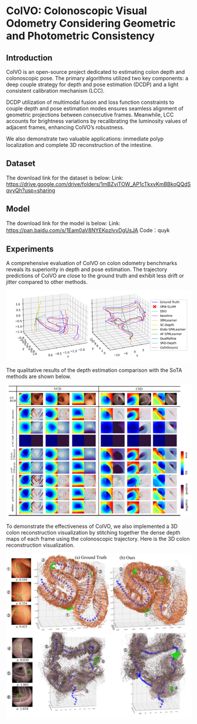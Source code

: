 # ColVO: Colonoscopic Visual Odometry Considering Geometric and Photometric Consistency

## Introduction

ColVO is an open-source project dedicated to  estimating colon depth and colonoscopic pose. The primary algorithms utilized two key components: a deep couple strategy for depth and pose estimation (DCDP) and a light consistent calibration mechanism (LCC).

DCDP utilization of multimodal fusion and loss function constraints to couple depth and pose estimation modes ensures seamless alignment of geometric projections between consecutive frames. Meanwhile, LCC accounts for brightness variations by recalibrating the luminosity values of adjacent frames, enhancing ColVO’s robustness.

We also demonstrate two valuable applications: immediate polyp localization and complete 3D reconstruction of the intestine. 

## Dataset

The download link for the dataset is below: Link: https://drive.google.com/drive/folders/1mBZyiTOW_AP1cTkxvKmBBkoQQdSqvyQh?usp=sharing

## Model

The download link for the model is below: Link: https://pan.baidu.com/s/1Eam0aV8NYEKpzlvvDgUsJA Code：quyk

## Experiments

A comprehensive evaluation of ColVO on colon odometry benchmarks reveals its superiority in depth and pose estimation. The trajectory predictions of ColVO are close to the ground truth and exhibit less drift or jitter compared to other methods.

![image-trajectory predictions](imgs/trajectorypredictions.png)

The qualitative results of the depth estimation comparison with the SoTA methods are shown below.

![image-qualitative results](imgs/qualitativeresults.png)

To demonstrate the effectiveness of  ColVO, we also implemented a 3D colon reconstruction visualization by stitching together the dense depth maps of each frame using the colonoscopic trajectory. Here is the 3D colon reconstruction visualization.

![image-3D colon reconstruction visualization](imgs/3Dcolonreconstruction.png)
